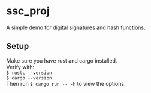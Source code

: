 # ssc_proj

A simple demo for digital signatures and hash functions. <br>

## Setup

Make sure you have rust and cargo installed. <br>
Verify with: <br> ```$ rustc --version``` <br> ```$ cargo --version``` <br>
Then run ```$ cargo run -- -h``` to view the options.
